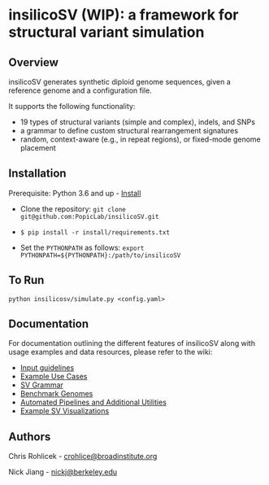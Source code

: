 # insilicoSV (WIP): a framework for structural variant simulation 

## Overview

insilicoSV generates synthetic diploid genome sequences, given a reference genome and a configuration file.

It supports the following functionality:

* 19 types of structural variants (simple and complex), indels, and SNPs
* a grammar to define custom structural rearrangement signatures
* random, context-aware (e.g., in repeat regions), or fixed-mode genome placement

## Installation

Prerequisite: Python 3.6 and up - [Install](https://www.python.org/downloads/)

* Clone the repository: ```git clone git@github.com:PopicLab/insilicoSV.git ```

* `$ pip install -r install/requirements.txt`

* Set the ```PYTHONPATH``` as follows: ```export PYTHONPATH=${PYTHONPATH}:/path/to/insilicoSV```


## To Run
```
python insilicosv/simulate.py <config.yaml> 
```

## Documentation
For documentation outlining the different features of insilicoSV along with usage examples and data resources, please refer to the wiki:
<!-- toc -->
- [Input guidelines](https://github.com/PopicLab/insilicoSV/wiki#input-guidelines)
- [Example Use Cases](https://github.com/PopicLab/insilicoSV/wiki#example-use-cases)
- [SV Grammar](https://github.com/PopicLab/insilicoSV/wiki/SV-Grammar)
- [Benchmark Genomes](https://github.com/PopicLab/insilicoSV/wiki/Benchmark-Genomes)
- [Automated Pipelines and Additional Utilities](https://github.com/PopicLab/insilicoSV/wiki/Automated-pipelines-and-additional-utilities)
- [Example SV Visualizations](https://github.com/PopicLab/insilicoSV/wiki/Example-SV-visualizations)


## Authors
Chris Rohlicek - crohlice@broadinstitute.org

Nick Jiang - nickj@berkeley.edu
